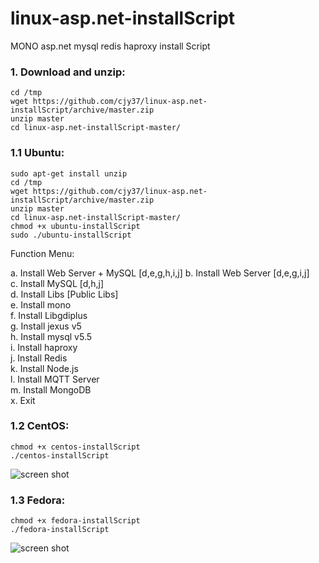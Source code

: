 linux-asp.net-installScript
===========================

MONO asp.net mysql redis haproxy install Script

### 1. Download and unzip:
```
cd /tmp
wget https://github.com/cjy37/linux-asp.net-installScript/archive/master.zip
unzip master
cd linux-asp.net-installScript-master/
```


### 1.1 Ubuntu:
```
sudo apt-get install unzip
cd /tmp
wget https://github.com/cjy37/linux-asp.net-installScript/archive/master.zip
unzip master
cd linux-asp.net-installScript-master/
chmod +x ubuntu-installScript
sudo ./ubuntu-installScript
```
Function Menu:

a. Install Web Server + MySQL [d,e,g,h,i,j]
b. Install Web Server   [d,e,g,i,j]        
c. Install MySQL    [d,h,j]                
d. Install Libs     [Public Libs]          
e. Install mono                            
f. Install Libgdiplus                      
g. Install jexus v5                        
h. Install mysql v5.5                      
i. Install haproxy                         
j. Install Redis                           
k. Install Node.js                         
l. Install MQTT Server                     
m. Install MongoDB                         
x. Exit                                    




### 1.2 CentOS: 
```
chmod +x centos-installScript
./centos-installScript
```
![screen shot](https://raw.github.com/cjy37/linux-asp.net-installScript/master/centos-install.png)

### 1.3 Fedora: 
```
chmod +x fedora-installScript
./fedora-installScript
```
![screen shot](https://raw.github.com/cjy37/linux-asp.net-installScript/master/fedora-install.png)
